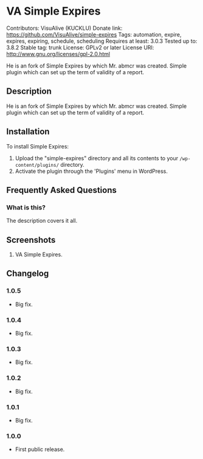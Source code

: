 # VA Simple Expires
Contributors: VisuAlive (KUCKLU)
Donate link: https://github.com/VisuAlive/simple-expires
Tags: automation, expire, expires, expiring, schedule, scheduling
Requires at least: 3.0.3
Tested up to: 3.8.2
Stable tag: trunk
License: GPLv2 or later
License URI: http://www.gnu.org/licenses/gpl-2.0.html

He is an fork of Simple Expires by which Mr. abmcr was created.
Simple plugin which can set up the term of validity of a report.

## Description

He is an fork of Simple Expires by which Mr. abmcr was created.
Simple plugin which can set up the term of validity of a report.

## Installation

To install Simple Expires:

1. Upload the "simple-expires" directory and all its contents to your `/wp-content/plugins/` directory.
1. Activate the plugin through the 'Plugins' menu in WordPress.

## Frequently Asked Questions
### What is this?

The description covers it all.

## Screenshots

1. VA Simple Expires.

## Changelog
### 1.0.5
* Big fix.

### 1.0.4
* Big fix.

### 1.0.3
* Big fix.

### 1.0.2
* Big fix.

### 1.0.1
* Big fix.

### 1.0.0
* First public release.


